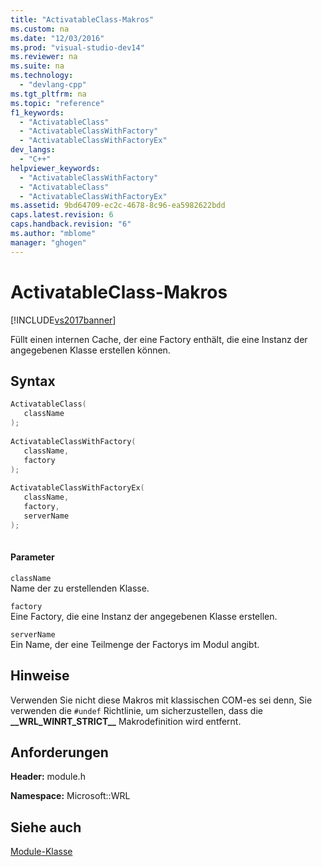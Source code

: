```yaml
---
title: "ActivatableClass-Makros"
ms.custom: na
ms.date: "12/03/2016"
ms.prod: "visual-studio-dev14"
ms.reviewer: na
ms.suite: na
ms.technology: 
  - "devlang-cpp"
ms.tgt_pltfrm: na
ms.topic: "reference"
f1_keywords: 
  - "ActivatableClass"
  - "ActivatableClassWithFactory"
  - "ActivatableClassWithFactoryEx"
dev_langs: 
  - "C++"
helpviewer_keywords: 
  - "ActivatableClassWithFactory"
  - "ActivatableClass"
  - "ActivatableClassWithFactoryEx"
ms.assetid: 9bd64709-ec2c-4678-8c96-ea5982622bdd
caps.latest.revision: 6
caps.handback.revision: "6"
ms.author: "mblome"
manager: "ghogen"
---
```

# ActivatableClass-Makros
[!INCLUDE[vs2017banner](../assembler/inline/includes/vs2017banner.md)]

Füllt einen internen Cache, der eine Factory enthält, die eine Instanz der angegebenen Klasse erstellen können.  
  
## <a name="syntax"></a>Syntax  
  
```cpp  
ActivatableClass(  
   className  
);  
  
ActivatableClassWithFactory(  
   className,   
   factory  
);  
  
ActivatableClassWithFactoryEx(  
   className,   
   factory,   
   serverName  
);  
  
```  
  
#### <a name="parameters"></a>Parameter  
 `className`  
 Name der zu erstellenden Klasse.  
  
 `factory`  
 Eine Factory, die eine Instanz der angegebenen Klasse erstellen.  
  
 `serverName`  
 Ein Name, der eine Teilmenge der Factorys im Modul angibt.  
  
## <a name="remarks"></a>Hinweise  
 Verwenden Sie nicht diese Makros mit klassischen COM-es sei denn, Sie verwenden die `#undef` Richtlinie, um sicherzustellen, dass die **__WRL_WINRT_STRICT\_\_** Makrodefinition wird entfernt.  
  
## <a name="requirements"></a>Anforderungen  
 **Header:** module.h  
  
 **Namespace:** Microsoft::WRL
 
 ## <a name="see-also"></a>Siehe auch
 [Module-Klasse](../windows/module-class.md)